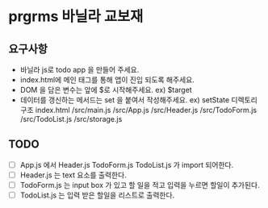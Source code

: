 # prgrms 바닐라 교보재
## 요구사항
- 바닐라 js로 todo app 을 만들어 주세요.
- index.html에 메인 태그를 통해 앱이 진입 되도록 해주세요.
- DOM 을 담은 변수는 앞에 $로 시작해주세요. ex) $target
- 데이터를 갱신하는 메서드는 set 을 붙여서 작성해주세요. ex) setState
디렉토리구조
index.html
/src/main.js
/src/App.js
/src/Header.js
/src/TodoForm.js
/src/TodoList.js
/src/storage.js
## TODO
- [ ] App.js 에서 Header.js TodoForm.js TodoList.js 가 import 되어한다.
- [ ] Header.js 는 text 요소를 출력한다.
- [ ] TodoForm.js 는 input box 가 있고 할 일을 적고 입력을 누르면 할일이 추가된다.
- [ ] TodoList.js 는 입력 받은 할일을 리스트로 출력한다.